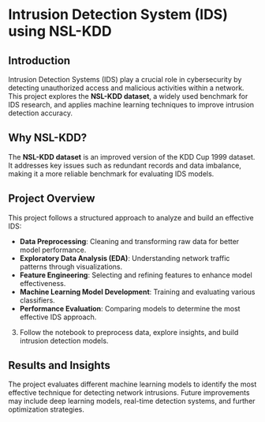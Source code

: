# Intrusion Detection System (IDS) using NSL-KDD  

## Introduction  
Intrusion Detection Systems (IDS) play a crucial role in cybersecurity by detecting unauthorized access and malicious activities within a network. This project explores the **NSL-KDD dataset**, a widely used benchmark for IDS research, and applies machine learning techniques to improve intrusion detection accuracy.  

## Why NSL-KDD?  
The **NSL-KDD dataset** is an improved version of the KDD Cup 1999 dataset. It addresses key issues such as redundant records and data imbalance, making it a more reliable benchmark for evaluating IDS models.  

## Project Overview  
This project follows a structured approach to analyze and build an effective IDS:  
- **Data Preprocessing**: Cleaning and transforming raw data for better model performance.  
- **Exploratory Data Analysis (EDA)**: Understanding network traffic patterns through visualizations.  
- **Feature Engineering**: Selecting and refining features to enhance model effectiveness.  
- **Machine Learning Model Development**: Training and evaluating various classifiers.  
- **Performance Evaluation**: Comparing models to determine the most effective IDS approach.  

3. Follow the notebook to preprocess data, explore insights, and build intrusion detection models.  

## Results and Insights  
The project evaluates different machine learning models to identify the most effective technique for detecting network intrusions. Future improvements may include deep learning models, real-time detection systems, and further optimization strategies.  



